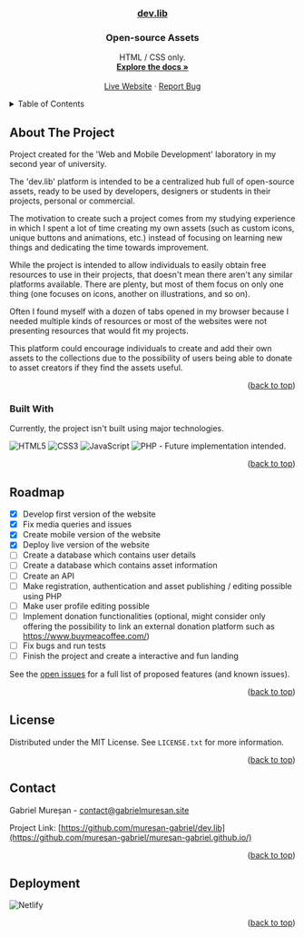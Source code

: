 <div id="top"></div>
<br />
<div align="center">
  <a href="https://devlibproject.netlify.app/">
    <h3>dev.lib</h3>
  </a>

  <h3 align="center">Open-source Assets</h3>

  <p align="center">
    HTML / CSS only.
    <br />
    <a href="https://github.com/muresan-gabriel/dev.lib"><strong>Explore the docs »</strong></a>
    <br />
    <br />
    <a href="https://devlibproject.netlify.app/" target="_blank">Live Website</a>
    ·
    <a href="https://github.com/muresan-gabriel/dev.lib/issues">Report Bug</a>
  </p>
</div>

<!-- TABLE OF CONTENTS -->
<details>
  <summary>Table of Contents</summary>
  <ol>
    <li>
      <a href="#about-the-project">About The Project</a>
      <ul>
        <li><a href="#built-with">Built With</a></li>
      </ul>
    </li>
    <li><a href="#roadmap">Roadmap</a></li>
    <li><a href="#license">License</a></li>
    <li><a href="#contact">Contact</a></li>
    <li><a href="#acknowledgments">Acknowledgments</a></li>
  </ol>
</details>

<!-- ABOUT THE PROJECT -->

## About The Project

Project created for the 'Web and Mobile Development' laboratory in my second year of university.

The 'dev.lib' platform is intended to be a centralized hub full of open-source assets, ready to be used by developers, designers or students in their projects, personal or commercial.

The motivation to create such a project comes from my studying experience in which I spent a lot of time creating my own assets (such as custom icons, unique buttons and animations, etc.) instead of focusing on learning new things and dedicating the time towards improvement.

While the project is intended to allow individuals to easily obtain free resources to use in their projects, that doesn't mean there aren't any similar platforms available. There are plenty, but most of them focus on only one thing (one focuses on icons, another on illustrations, and so on).

Often I found myself with a dozen of tabs opened in my browser because I needed multiple kinds of resources or most of the websites were not presenting resources that would fit my projects.

This platform could encourage individuals to create and add their own assets to the collections due to the possibility of users being able to donate to asset creators if they find the assets useful.

<p align="right">(<a href="#top">back to top</a>)</p>

### Built With

Currently, the project isn't built using major technologies.

![HTML5](https://img.shields.io/badge/html5-%23E34F26.svg?style=for-the-badge&logo=html5&logoColor=white)
![CSS3](https://img.shields.io/badge/css3-%231572B6.svg?style=for-the-badge&logo=css3&logoColor=white)
![JavaScript](https://img.shields.io/badge/javascript-%23323330.svg?style=for-the-badge&logo=javascript&logoColor=%23F7DF1E)
![PHP](https://img.shields.io/badge/php-%23777BB4.svg?style=for-the-badge&logo=php&logoColor=white) - Future implementation intended.

<p align="right">(<a href="#top">back to top</a>)</p>

<!-- ROADMAP -->

## Roadmap

- [x] Develop first version of the website
- [x] Fix media queries and issues
- [x] Create mobile version of the website
- [x] Deploy live version of the website
- [ ] Create a database which contains user details
- [ ] Create a database which contains asset information
- [ ] Create an API
- [ ] Make registration, authentication and asset publishing / editing possible using PHP
- [ ] Make user profile editing possible
- [ ] Implement donation functionalities (optional, might consider only offering the possibility to link an external donation platform such as https://www.buymeacoffee.com/)
- [ ] Fix bugs and run tests
- [ ] Finish the project and create a interactive and fun landing

See the [open issues](https://github.com/muresan-gabriel/dev.lib/issues) for a full list of proposed features (and known issues).

<p align="right">(<a href="#top">back to top</a>)</p>

<!-- LICENSE -->

## License

Distributed under the MIT License. See `LICENSE.txt` for more information.

<p align="right">(<a href="#top">back to top</a>)</p>

<!-- CONTACT -->

## Contact

Gabriel Mureșan - contact@gabrielmuresan.site

Project Link: [https://github.com/muresan-gabriel/dev.lib](https://github.com/muresan-gabriel/muresan-gabriel.github.io/)

<p align="right">(<a href="#top">back to top</a>)</p>

<!-- ACKNOWLEDGMENTS -->

## Deployment

![Netlify](https://img.shields.io/badge/netlify-%23000000.svg?style=for-the-badge&logo=netlify&logoColor=#00C7B7)

<p align="right">(<a href="#top">back to top</a>)</p>

<!-- MARKDOWN LINKS & IMAGES -->
<!-- https://www.markdownguide.org/basic-syntax/#reference-style-links -->
